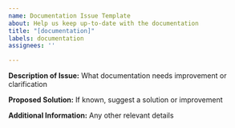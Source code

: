 ```yaml
---
name: Documentation Issue Template
about: Help us keep up-to-date with the documentation
title: "[documentation]"
labels: documentation
assignees: ''

---
```


**Description of Issue:**
What documentation needs improvement or clarification

**Proposed Solution:**
If known, suggest a solution or improvement

**Additional Information:**
Any other relevant details

